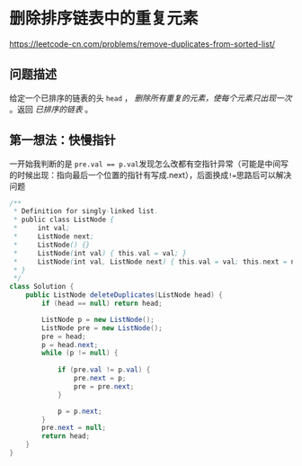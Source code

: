 # 删除排序链表中的重复元素

https://leetcode-cn.com/problems/remove-duplicates-from-sorted-list/

## 问题描述

给定一个已排序的链表的头 `head` ， *删除所有重复的元素，使每个元素只出现一次* 。返回 *已排序的链表* 。



## 第一想法：快慢指针

一开始我判断的是 `pre.val == p.val`发现怎么改都有空指针异常（可能是中间写的时候出现：指向最后一个位置的指针有写成.next），后面换成`!=`思路后可以解决问题

```java
/**
 * Definition for singly-linked list.
 * public class ListNode {
 *     int val;
 *     ListNode next;
 *     ListNode() {}
 *     ListNode(int val) { this.val = val; }
 *     ListNode(int val, ListNode next) { this.val = val; this.next = next; }
 * }
 */
class Solution {
    public ListNode deleteDuplicates(ListNode head) {
        if (head == null) return head;

        ListNode p = new ListNode();
        ListNode pre = new ListNode();
        pre = head;
        p = head.next;
        while (p != null) {
            
            if (pre.val != p.val) {
                pre.next = p;
                pre = pre.next;
            }

            p = p.next;
        }
        pre.next = null;
        return head;
    }
}
```


